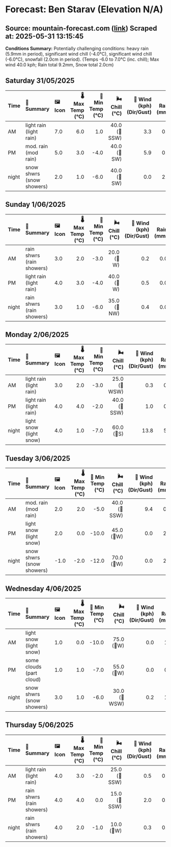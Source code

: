 # Forecast: Ben Starav (Elevation N/A)
**Source:** mountain-forecast.com ([link](https://www.mountain-forecast.com/peaks/Ben-Starav/forecasts/1078))
**Scraped at:** 2025-05-31 13:15:45
---

**Conditions Summary:** Potentially challenging conditions: heavy rain (5.9mm in period), significant wind chill (-4.0°C), significant wind chill (-6.0°C), snowfall (2.0cm in period). (Temps -6.0 to 7.0°C (inc. chill); Max wind 40.0 kph; Rain total 9.2mm, Snow total 2.0cm)

## Saturday 31/05/2025
| **Time** | **📝 Summary** | **🖼️ Icon** | **🌡️ Max Temp (°C)** | **🥶 Min Temp (°C)** | **🌬️ Chill (°C)** | **💨 Wind (kph) (Dir/Gust)** | **💧 Rain (mm)** | **❄️ Snow (cm)** | **☁️ Cloud Base (m)** | **🧊 Freezing Lvl (m)** |
|:------- |:------- |:----- |--------------: |-------------: |-----------: |---------------------: |---------: |----------: |---------------: |----------------: |
| AM      | light rain<br><span class="icon-desc">(light rain)</span> | 7.0 | 6.0 | 1.0 | 40.0<br>(🧭SSW) | 3.3 | 0.0 | 500 | 2150 |
| PM      | mod. rain<br><span class="icon-desc">(mod rain)</span> | 5.0 | 3.0 | -4.0 | 40.0<br>(🧭SW) | 5.9 | 0.0 | 300 | 1850 |
| night   | snow shwrs<br><span class="icon-desc">(snow showers)</span> | 2.0 | 1.0 | -6.0 | 40.0<br>(🧭SW) | 0.0 | 2.0 | 450 | 1250 |

## Sunday 1/06/2025
| **Time** | **📝 Summary** | **🖼️ Icon** | **🌡️ Max Temp (°C)** | **🥶 Min Temp (°C)** | **🌬️ Chill (°C)** | **💨 Wind (kph) (Dir/Gust)** | **💧 Rain (mm)** | **❄️ Snow (cm)** | **☁️ Cloud Base (m)** | **🧊 Freezing Lvl (m)** |
|:------- |:------- |:----- |--------------: |-------------: |-----------: |---------------------: |---------: |----------: |---------------: |----------------: |
| AM      | rain shwrs<br><span class="icon-desc">(rain showers)</span> | 3.0 | 2.0 | -3.0 | 20.0<br>(🧭W) | 0.2 | 0.0 | 350 | 1300 |
| PM      | light rain<br><span class="icon-desc">(light rain)</span> | 4.0 | 3.0 | -4.0 | 40.0<br>(🧭W) | 0.5 | 0.0 | 1400 | 1600 |
| night   | rain shwrs<br><span class="icon-desc">(rain showers)</span> | 3.0 | 1.0 | -6.0 | 35.0<br>(🧭NW) | 0.4 | 0.0 | 400 | 1300 |

## Monday 2/06/2025
| **Time** | **📝 Summary** | **🖼️ Icon** | **🌡️ Max Temp (°C)** | **🥶 Min Temp (°C)** | **🌬️ Chill (°C)** | **💨 Wind (kph) (Dir/Gust)** | **💧 Rain (mm)** | **❄️ Snow (cm)** | **☁️ Cloud Base (m)** | **🧊 Freezing Lvl (m)** |
|:------- |:------- |:----- |--------------: |-------------: |-----------: |---------------------: |---------: |----------: |---------------: |----------------: |
| AM      | light rain<br><span class="icon-desc">(light rain)</span> | 3.0 | 2.0 | -3.0 | 25.0<br>(🧭WSW) | 0.3 | 0.0 | 650 | 1350 |
| PM      | light rain<br><span class="icon-desc">(light rain)</span> | 4.0 | 4.0 | -2.0 | 40.0<br>(🧭SSW) | 1.0 | 0.0 | 650 | 1650 |
| night   | light snow<br><span class="icon-desc">(light snow)</span> | 4.0 | 1.0 | -7.0 | 60.0<br>(🧭S) | 13.8 | 5.0 | 250 | 1750 |

## Tuesday 3/06/2025
| **Time** | **📝 Summary** | **🖼️ Icon** | **🌡️ Max Temp (°C)** | **🥶 Min Temp (°C)** | **🌬️ Chill (°C)** | **💨 Wind (kph) (Dir/Gust)** | **💧 Rain (mm)** | **❄️ Snow (cm)** | **☁️ Cloud Base (m)** | **🧊 Freezing Lvl (m)** |
|:------- |:------- |:----- |--------------: |-------------: |-----------: |---------------------: |---------: |----------: |---------------: |----------------: |
| AM      | mod. rain<br><span class="icon-desc">(mod rain)</span> | 2.0 | 2.0 | -5.0 | 40.0<br>(🧭SSW) | 9.4 | 0.0 | 200 | 1500 |
| PM      | light snow<br><span class="icon-desc">(light snow)</span> | 2.0 | 0.0 | -10.0 | 45.0<br>(🧭W) | 0.0 | 2.0 | 300 | 1350 |
| night   | snow shwrs<br><span class="icon-desc">(snow showers)</span> | -1.0 | -2.0 | -12.0 | 70.0<br>(🧭W) | 0.0 | 2.0 | 300 | 700 |

## Wednesday 4/06/2025
| **Time** | **📝 Summary** | **🖼️ Icon** | **🌡️ Max Temp (°C)** | **🥶 Min Temp (°C)** | **🌬️ Chill (°C)** | **💨 Wind (kph) (Dir/Gust)** | **💧 Rain (mm)** | **❄️ Snow (cm)** | **☁️ Cloud Base (m)** | **🧊 Freezing Lvl (m)** |
|:------- |:------- |:----- |--------------: |-------------: |-----------: |---------------------: |---------: |----------: |---------------: |----------------: |
| AM      | light snow<br><span class="icon-desc">(light snow)</span> | 1.0 | 0.0 | -10.0 | 75.0<br>(🧭W) | 0.0 | 1.0 | 250 | 1100 |
| PM      | some clouds<br><span class="icon-desc">(part cloud)</span> | 1.0 | 1.0 | -7.0 | 55.0<br>(🧭W) | 0.0 | 0.0 | 450 | 1200 |
| night   | snow shwrs<br><span class="icon-desc">(snow showers)</span> | 3.0 | 1.0 | -6.0 | 30.0<br>(🧭WSW) | 0.2 | 1.0 | 500 | 1300 |

## Thursday 5/06/2025
| **Time** | **📝 Summary** | **🖼️ Icon** | **🌡️ Max Temp (°C)** | **🥶 Min Temp (°C)** | **🌬️ Chill (°C)** | **💨 Wind (kph) (Dir/Gust)** | **💧 Rain (mm)** | **❄️ Snow (cm)** | **☁️ Cloud Base (m)** | **🧊 Freezing Lvl (m)** |
|:------- |:------- |:----- |--------------: |-------------: |-----------: |---------------------: |---------: |----------: |---------------: |----------------: |
| AM      | light rain<br><span class="icon-desc">(light rain)</span> | 4.0 | 3.0 | -2.0 | 25.0<br>(🧭SSW) | 0.5 | 0.0 | 250 | 1550 |
| PM      | rain shwrs<br><span class="icon-desc">(rain showers)</span> | 4.0 | 4.0 | 0.0 | 15.0<br>(🧭SSW) | 2.0 | 0.0 | 300 | 1700 |
| night   | rain shwrs<br><span class="icon-desc">(rain showers)</span> | 4.0 | 2.0 | -1.0 | 10.0<br>(🧭W) | 0.3 | 0.0 | 450 | 1650 |